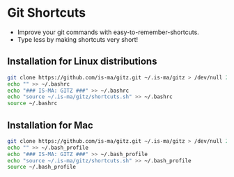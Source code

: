 # Git Shortcuts

* Improve your git commands with easy-to-remember-shortcuts.
* Type less by making shortcuts very short!

## Installation for Linux distributions

```bash
git clone https://github.com/is-ma/gitz.git ~/.is-ma/gitz > /dev/null 2>&1
echo "" >> ~/.bashrc
echo "### IS-MA: GITZ ###" >> ~/.bashrc
echo "source ~/.is-ma/gitz/shortcuts.sh" >> ~/.bashrc
source ~/.bashrc
```

## Installation for Mac

```bash
git clone https://github.com/is-ma/gitz.git ~/.is-ma/gitz > /dev/null 2>&1
echo "" >> ~/.bash_profile
echo "### IS-MA: GITZ ###" >> ~/.bash_profile
echo "source ~/.is-ma/gitz/shortcuts.sh" >> ~/.bash_profile
source ~/.bash_profile
```
